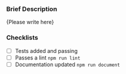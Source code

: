 <!-- Thank you for your contribution to screeps-fns! Please replace {Please write here} with your description. -->

### Brief Description

{Please write here}

### Checklists

<!-- Put an 'x' inside the '[ ]' next to each completed items -->

- [ ] Tests added and passing
- [ ] Passes a lint `npm run lint`
- [ ] Documentation updated `npm run document`